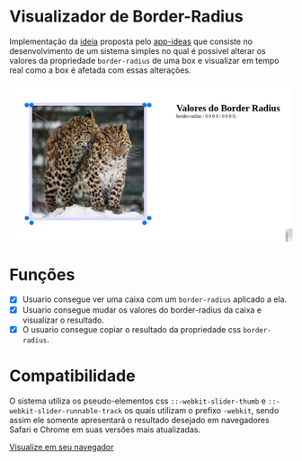 # Visualizador de Border-Radius

Implementação da [ideia](https://github.com/florinpop17/app-ideas/blob/master/Projects/1-Beginner/Border-Radius-Previewer.md) proposta pelo [app-ideas](https://github.com/florinpop17/app-ideas) que consiste no desenvolvimento de um sistema simples no qual é possivel alterar os valores da propriedade `border-radius` de uma box e visualizar em tempo real como a box é afetada com essas alterações.

![Gif demostrando o sistema em funcionamento](border-radius-2020-06-21_12.19.52.gif)

# Funções

- [x] Usuario consegue ver uma caixa com um `border-radius` aplicado a ela.
- [x] Usuario consegue mudar os valores do border-radius da caixa e visualizar o resultado.
- [x] O usuario consegue copiar o resultado da propriedade css `border-radius`.

# Compatibilidade
O sistema utiliza os pseudo-elementos css `::-webkit-slider-thumb` e `::-webkit-slider-runnable-track` os quais utilizam o prefixo `-webkit`, sendo assim ele somente apresentará o resultado desejado em navegadores Safari e Chrome em suas versões mais atualizadas.

[Visualize em seu navegador](https://felypepaiva.github.io/border-radius-visualizador/)
